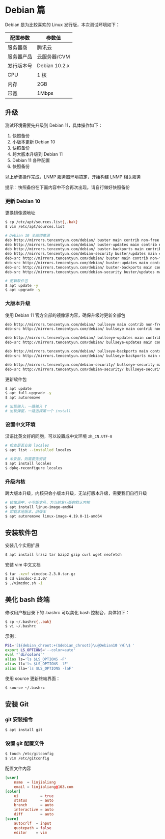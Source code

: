 # Debian 篇

Debian 是为比较喜欢的 Linux 发行版，本次测试环境如下：

| 配置参数   | 参数值        |
| ---------- | ------------- |
| 服务器商   | 腾讯云        |
| 服务器产品 | 云服务器/CVM  |
| 发行版本号 | Debian 10.2.x |
| CPU        | 1 核          |
| 内存       | 2GB           |
| 带宽       | 1Mbps         |

## 升级

测试环境需要先升级到 Debian 11，具体操作如下：

1. 快照备份
2. 小版本更新 Debian 10
3. 快照备份
4. 跨大版本升级到 Debian 11
5. Debian 11 各种配置
6. 快照备份

以上步骤操作完成，LNMP 服务器环境搞定，开始构建 LNMP 相关服务

提示：快照备份在下面内容中不会再次出现，请自行做好快照备份

### 更新 Debian 10

更换镜像源地址

```sh
$ cp /etc/apt/sources.list{,.bak}
$ vim /etc/apt/sources.list

# Debian 10 全部镜像源
deb http://mirrors.tencentyun.com/debian/ buster main contrib non-free
deb http://mirrors.tencentyun.com/debian/ buster-updates main contrib non-free
deb http://mirrors.tencentyun.com/debian/ buster-backports main contrib non-free
deb http://mirrors.tencentyun.com/debian-security buster/updates main contrib non-free
deb-src http://mirrors.tencentyun.com/debian/ buster main contrib non-free
deb-src http://mirrors.tencentyun.com/debian/ buster-updates main contrib non-free
deb-src http://mirrors.tencentyun.com/debian/ buster-backports main contrib non-free
deb-src http://mirrors.tencentyun.com/debian-security buster/updates main contrib non-free

# 更新软件包
$ apt update -y
$ apt upgrade -y
```

### 大版本升级

使用 Debian 11 官方全部的镜像源内容，确保升级时更新全部包

```sh
deb http://mirrors.tencentyun.com/debian/ bullseye main contrib non-free
deb-src http://mirrors.tencentyun.com/debian/ bullseye main contrib non-free

deb http://mirrors.tencentyun.com/debian/ bullseye-updates main contrib non-free
deb-src http://mirrors.tencentyun.com/debian/ bullseye-updates main contrib non-free

deb http://mirrors.tencentyun.com/debian/ bullseye-backports main contrib non-free
deb-src http://mirrors.tencentyun.com/debian/ bullseye-backports main contrib non-free

deb http://mirrors.tencentyun.com/debian-security/ bullseye-security main contrib non-free
deb-src http://mirrors.tencentyun.com/debian-security/ bullseye-security main contrib non-free
```

更新软件包

```sh
$ apt update
$ apt full-upgrade -y
$ apt autoremove

# 出现输入，一路输入 Y
# 出现弹窗，一路选择第一个 install
```

### 设置中文环境

汉语比英文好的同胞，可以设置成中文环境 `zh_CN.UTF-8`

```sh
# 检查是否安装 locales
$ apt list --installed locales

# 未安装，则需要先安装
$ apt install locales
$ dpkg-reconfigure locales
```

### 升级内核

跨大版本升级，内核只会小版本升级，无法打版本升级，需要我们自行升级

```sh
# 镜像源中，不写版本号，为当前发行版的默认内核
$ apt install linux-image-amd64
# 卸载本地版本，旧版本
$ apt autoremove linux-image-4.19.0-11-amd64
```

## 安装软件包

安装几个实用扩展

```sh
$ apt install lrzsz tar bzip2 gzip curl wget neofetch
```

安装 vim 中文文档

```sh
$ tar -xzvf vimcdoc-2.3.0.tar.gz
$ cd vimcdoc-2.3.0/
$ ./vimcdoc.sh -i
```

## 美化 bash 终端

修改用户根目录下的 .bashrc 可以美化 bash 控制台，具体如下：

```sh
$ cp ~/.bashrc{,.bak}
$ vi ~/.bashrc
```

示例：

```sh
PS1='[${debian_chroot:+($debian_chroot)}\u@Debian10 \W]\$ '
export LS_OPTIONS='--color=auto'
eval "`dircolors`"
alias ls='ls $LS_OPTIONS -F'
alias ll='ls $LS_OPTIONS -lF'
alias lla='ls $LS_OPTIONS -laF'
```

使用 source 更新终端界面：

```sh
$ source ~/.bashrc
```

## 安装 Git

### git 安装指令

```sh
$ apt install git
```

### 设置 git 配置文件

```sh
$ touch /etc/gitconfig
$ vim /etc/gitconfig
```

配置文件内容

```conf
[user]
	name  = linjialiang
	email = linjialiang@163.com
[color]
    ui          = true
    status      = auto
    branch      = auto
    interactive = auto
    diff        = auto
[core]
	autocrlf  = input
	quotepath = false
	editor    = vim
```
